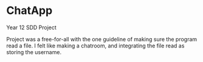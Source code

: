 # ChatApp
Year 12 SDD Project

Project was a free-for-all with the one guideline of making sure the program read a file. I felt like making a chatroom, and integrating the file read as storing the username.
